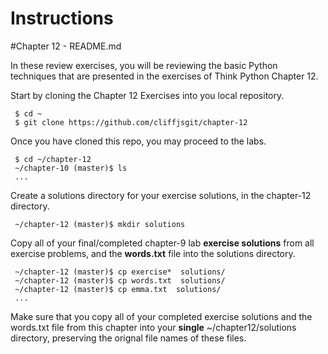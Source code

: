 # Instructions

#Chapter 12 - README.md

In these review exercises, you will be reviewing the basic Python techniques that are presented in the exercises of Think Python Chapter 12. 

Start by cloning the Chapter 12 Exercises into you local repository.
     
     $ cd ~
     $ git clone https://github.com/cliffjsgit/chapter-12
     

Once you have cloned this repo, you may proceed to the labs.
    
     $ cd ~/chapter-12
     ~/chapter-10 (master)$ ls
     ...

Create a solutions directory for your exercise solutions, in the chapter-12 directory.
      
     ~/chapter-12 (master)$ mkdir solutions
      
Copy all of your final/completed chapter-9 lab **exercise solutions** from all exercise 
problems, and the **words.txt** file into the solutions directory.  
    
     ~/chapter-12 (master)$ cp exercise*  solutions/ 
     ~/chapter-12 (master)$ cp words.txt  solutions/
     ~/chapter-12 (master)$ cp emma.txt  solutions/
     ...
    
Make sure that you copy all of your completed exercise solutions and the words.txt file
from this chapter into your **single**  ~/chapter12/solutions directory, 
preserving the orignal file names of these files. 

